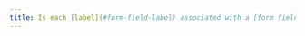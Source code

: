 ```yaml
---
title: Is each [label](#form-field-label) associated with a [form field](#form-input-field) relevant (excluding special cases)?
---
```

